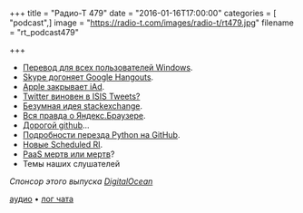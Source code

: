 +++
title = "Радио-Т 479"
date = "2016-01-16T17:00:00"
categories = [ "podcast",]
image = "https://radio-t.com/images/radio-t/rt479.jpg"
filename = "rt_podcast479"

+++

- [Перевод для всех пользователей Windows](http://time.com/4180457/skype-real-time-translator-windows/).
- [Skype догоняет Google Hangouts](http://www.businessinsider.com/microsoft-just-gave-skype-group-video-calls-2016-1).
- [Apple закрывает iAd](http://venturebeat.com/2016/01/15/apple-is-shutting-down-its-iad-app-network-on-june-30/).
- [Twitter виновен в ISIS Tweets?](http://blogs.wsj.com/law/2016/01/15/can-twitter-be-liable-for-isis-tweets/)
- [Безумная идея stackexchange](http://meta.stackexchange.com/questions/272956/a-new-code-license-the-mit-this-time-with-attribution-required?cb=1).
- [Вся правда о Яндекс.Браузере](http://gaskarov.com/yabrowser/).
- [Дорогой github](https://github.com/dear-github/dear-github)...
- [Подробности перезда Python на GitHub](http://www.snarky.ca/the-history-behind-the-decision-to-move-python-to-github).
- [Новые Scheduled RI](https://aws.amazon.com/blogs/aws/new-scheduled-reserved-instances/?sc_channel=em).
- [PaaS мертв или мертв](http://blog.fortrabbit.com/cloudscapes-rerevisited)?
- Темы наших слушателей

_Спонсор этого выпуска [DigitalOcean](https://www.digitalocean.com)_

[аудио](http://cdn.radio-t.com/rt_podcast479.mp3) • [лог чата](http://chat.radio-t.com/logs/radio-t-479.html)
<audio src="http://cdn.radio-t.com/rt_podcast479.mp3" preload="none"></audio>
